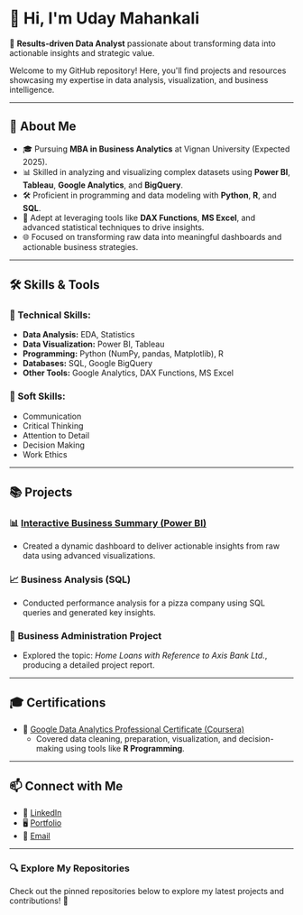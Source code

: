 # 👋 Hi, I'm **Uday Mahankali**  

🎯 **Results-driven Data Analyst** passionate about transforming data into actionable insights and strategic value.  

Welcome to my GitHub repository! Here, you'll find projects and resources showcasing my expertise in data analysis, visualization, and business intelligence.  

---

## 🚀 **About Me**  

- 🎓 Pursuing **MBA in Business Analytics** at Vignan University (Expected 2025).  
- 📊 Skilled in analyzing and visualizing complex datasets using **Power BI**, **Tableau**, **Google Analytics**, and **BigQuery**.  
- 🛠️ Proficient in programming and data modeling with **Python**, **R**, and **SQL**.  
- 🌟 Adept at leveraging tools like **DAX Functions**, **MS Excel**, and advanced statistical techniques to drive insights.  
- 🌐 Focused on transforming raw data into meaningful dashboards and actionable business strategies.  

---

## 🛠️ **Skills & Tools**  

### 🔧 Technical Skills:  
- **Data Analysis:** EDA, Statistics  
- **Data Visualization:** Power BI, Tableau  
- **Programming:** Python (NumPy, pandas, Matplotlib), R  
- **Databases:** SQL, Google BigQuery  
- **Other Tools:** Google Analytics, DAX Functions, MS Excel  

### 🌟 Soft Skills:  
- Communication  
- Critical Thinking  
- Attention to Detail  
- Decision Making  
- Work Ethics  

---

## 📚 **Projects**  

### 📊 [Interactive Business Summary (Power BI)](https://drive.google.com/file/d/1yf_8rdvkIYYpL_zNAsAVuHSXWgq3YZ1F/view?usp=drive_link)  
- Created a dynamic dashboard to deliver actionable insights from raw data using advanced visualizations.  

### 📈 **Business Analysis (SQL)**  
- Conducted performance analysis for a pizza company using SQL queries and generated key insights.  

### 🏦 **Business Administration Project**  
- Explored the topic: *Home Loans with Reference to Axis Bank Ltd.*, producing a detailed project report.  

---

## 🎓 **Certifications**  

- 🏅 [Google Data Analytics Professional Certificate (Coursera)](https://www.coursera.org/account/accomplishments/specialization/certificate/YESXMM44E2NK)  
  - Covered data cleaning, preparation, visualization, and decision-making using tools like **R Programming**.  

---

## 📫 **Connect with Me**  

- 💼 [LinkedIn](https://www.linkedin.com/in/mahankali-uday-05525425a/)  
- 🖥️ [Portfolio](https://github.com/Udaeyy)  
- 📧 [Email](mailto:umahankali89@gmail.com)  

---

### 🔍 **Explore My Repositories**  

Check out the pinned repositories below to explore my latest projects and contributions! 🚀  
